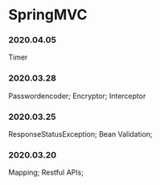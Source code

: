 # SpringMVC
### 2020.04.05
Timer   

### 2020.03.28
Passwordencoder; Encryptor; Interceptor  

### 2020.03.25
ResponseStatusException; Bean Validation;   

### 2020.03.20
Mapping; Restful APIs; 